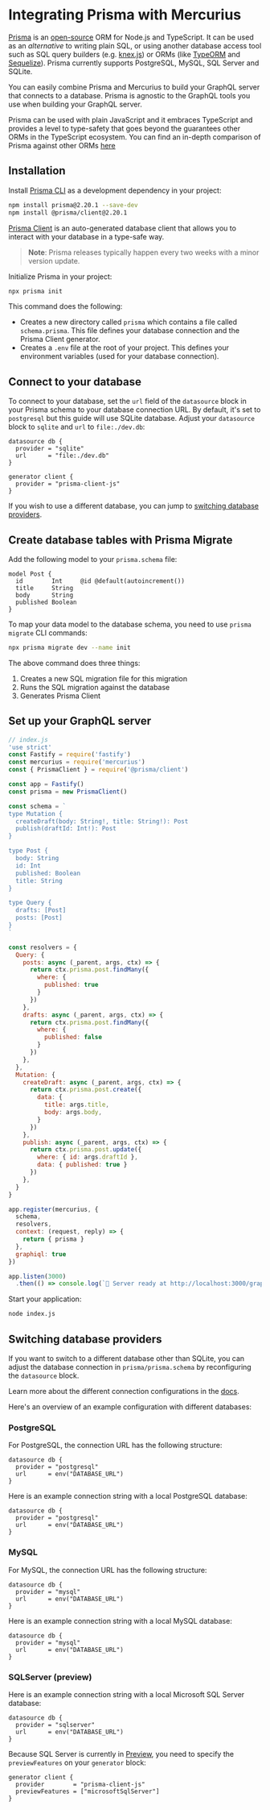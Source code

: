 # Integrating Prisma with Mercurius

[Prisma](https://prisma.io) is an [open-source](https://github.com/prisma/prisma) ORM for Node.js and TypeScript. 
It can be used as an _alternative_ to writing plain SQL, or using another database access tool such as SQL query builders (e.g. [knex.js](https://knexjs.org/)) or ORMs (like [TypeORM](https://typeorm.io/) and [Sequelize](https://sequelize.org/)).
Prisma currently supports PostgreSQL, MySQL, SQL Server and SQLite.

You can easily combine Prisma and Mercurius to build your GraphQL server that connects to a database. Prisma is agnostic to the GraphQL tools you use when building your GraphQL server. 

Prisma can be used with plain JavaScript and it embraces TypeScript and provides a level to type-safety that goes beyond the guarantees other ORMs in the TypeScript ecosystem. You can find an in-depth comparison of Prisma against other ORMs [here](https://www.prisma.io/docs/concepts/more/comparisons)

## Installation

Install [Prisma CLI](https://www.prisma.io/docs/reference/tools-and-interfaces/prisma-cli) as a development dependency in your project:

```bash
npm install prisma@2.20.1 --save-dev
npm install @prisma/client@2.20.1
```

[Prisma Client](https://www.prisma.io/docs/reference/api-reference/prisma-client-reference) is an auto-generated database client that allows you to interact with your database in a type-safe way.

> **Note**: Prisma releases typically happen every two weeks with a minor version update.

Initialize Prisma in your project:  
```bash
npx prisma init
```

This command does the following:
- Creates a new directory called `prisma` which contains a file called `schema.prisma`. This file defines your database connection and the Prisma Client generator.
- Creates a `.env` file at the root of your project. This defines your environment variables (used for your database connection).

## Connect to your database

To connect to your database, set the `url` field of the `datasource` block in your Prisma schema to your database connection URL. By default, it's set to `postgresql` but this guide will use SQLite database. Adjust your `datasource` block to `sqlite` and `url` to `file:./dev.db`:

```prisma
datasource db {
  provider = "sqlite"
  url      = "file:./dev.db"
}

generator client {
  provider = "prisma-client-js"
}
```

If you wish to use a different database, you can jump to [switching database providers](#switching-database-providers).
## Create database tables with Prisma Migrate

Add the following model to your `prisma.schema` file:

```prisma
model Post {
  id        Int     @id @default(autoincrement())
  title     String
  body      String
  published Boolean
}
```

To map your data model to the database schema, you need to use `prisma migrate` CLI commands:

```bash
npx prisma migrate dev --name init
```

The above command does three things:
1. Creates a new SQL migration file for this migration
1. Runs the SQL migration against the database
1. Generates Prisma Client

## Set up your GraphQL server

```js
// index.js
'use strict'
const Fastify = require('fastify')
const mercurius = require('mercurius')
const { PrismaClient } = require('@prisma/client')

const app = Fastify()
const prisma = new PrismaClient()

const schema = `
type Mutation {
  createDraft(body: String!, title: String!): Post
  publish(draftId: Int!): Post
}

type Post {
  body: String
  id: Int
  published: Boolean
  title: String
}

type Query {
  drafts: [Post]
  posts: [Post]
}
`

const resolvers = {
  Query: {
    posts: async (_parent, args, ctx) => {
      return ctx.prisma.post.findMany({
        where: {
          published: true
        }
      })
    },
    drafts: async (_parent, args, ctx) => {
      return ctx.prisma.post.findMany({
        where: {
          published: false
        }
      })
    },
  },
  Mutation: {
    createDraft: async (_parent, args, ctx) => {
      return ctx.prisma.post.create({
        data: {
          title: args.title,
          body: args.body,
        }
      })
    },
    publish: async (_parent, args, ctx) => {
      return ctx.prisma.post.update({
        where: { id: args.draftId },
        data: { published: true }
      })
    },
  }
}

app.register(mercurius, {
  schema,
  resolvers,
  context: (request, reply) => {
    return { prisma }
  },
  graphiql: true
})

app.listen(3000)
  .then(() => console.log(`🚀 Server ready at http://localhost:3000/graphiql`))

```

Start your application:
```bash
node index.js
```

## Switching database providers

If you want to switch to a different database other than SQLite, you can adjust the database connection in `prisma/prisma.schema` by reconfiguring the `datasource` block.

Learn more about the different connection configurations in the [docs](https://www.prisma.io/docs/reference/database-reference/connection-urls).

Here's an overview of an example configuration with different databases:
### PostgreSQL

For PostgreSQL, the connection URL has the following structure:

```prisma
datasource db {
  provider = "postgresql"
  url      = env("DATABASE_URL")
}
```

Here is an example connection string with a local PostgreSQL database:

```prisma
datasource db {
  provider = "postgresql"
  url      = env("DATABASE_URL")
}
```

### MySQL

For MySQL, the connection URL has the following structure:

```prisma
datasource db {
  provider = "mysql"
  url      = env("DATABASE_URL")
}
```

Here is an example connection string with a local MySQL database:

```prisma
datasource db {
  provider = "mysql"
  url      = env("DATABASE_URL")
}
```

### SQLServer (preview)

Here is an example connection string with a local Microsoft SQL Server database:

```prisma
datasource db {
  provider = "sqlserver"
  url      = env("DATABASE_URL")
}
```

Because SQL Server is currently in [Preview](https://www.prisma.io/docs/about/releases#preview), you need to specify the `previewFeatures` on your `generator` block:

```prisma
generator client {
  provider        = "prisma-client-js"
  previewFeatures = ["microsoftSqlServer"]
}
```

